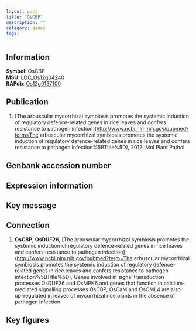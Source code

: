 ```yaml
---
layout: post
title: "OsCBP"
description: ""
category: genes
tags: 
---
```


## Information
__Symbol__: OsCBP  
__MSU__: [LOC_Os12g04240](http://rice.plantbiology.msu.edu/cgi-bin/ORF_infopage.cgi?orf=LOC_Os12g04240)  
__RAPdb__: [Os12g0137100](http://rapdb.dna.affrc.go.jp/viewer/gbrowse_details/irgsp1?name=Os12g0137100)  

## Publication
1. [The arbuscular mycorrhizal symbiosis promotes the systemic induction of regulatory defence-related genes in rice leaves and confers resistance to pathogen infection](http://www.ncbi.nlm.nih.gov/pubmed?term=The arbuscular mycorrhizal symbiosis promotes the systemic induction of regulatory defence-related genes in rice leaves and confers resistance to pathogen infection%5BTitle%5D), 2012, Mol Plant Pathol.

## Genbank accession number

## Expression information

## Key message

## Connection
1. __OsCBP__, __OsDUF26__, [The arbuscular mycorrhizal symbiosis promotes the systemic induction of regulatory defence-related genes in rice leaves and confers resistance to pathogen infection](http://www.ncbi.nlm.nih.gov/pubmed?term=The arbuscular mycorrhizal symbiosis promotes the systemic induction of regulatory defence-related genes in rice leaves and confers resistance to pathogen infection%5BTitle%5D),  Genes involved in signal transduction processes OsDUF26 and OsMPK6 and genes that function in calcium-mediated signalling processes OsCBP, OsCaM and OsCML4 are also up-regulated in leaves of mycorrhizal rice plants in the absence of pathogen infection

## Key figures


